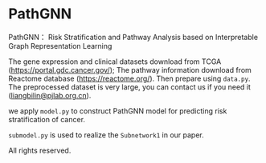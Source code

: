 # PathGNN

PathGNN： Risk Stratification and Pathway Analysis based on Interpretable Graph Representation Learning

The gene expression and clinical datasets download from TCGA (https://portal.gdc.cancer.gov/); The pathway information download from Reactome database (https://reactome.org/). Then prepare using `data.py`. The preprocessed dataset is very large, you can contact us if you need it (liangbilin@pjlab.org.cn).

we apply `model.py` to construct PathGNN model for predicting risk stratification of cancer.

`submodel.py` is used to realize the `Subnetwork1` in our paper.

All rights reserved.
